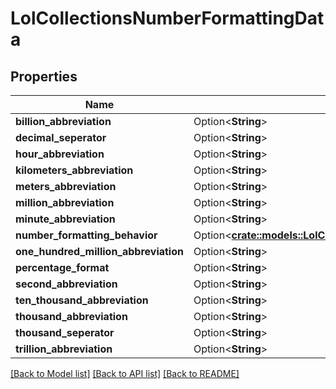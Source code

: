 # LolCollectionsNumberFormattingData

## Properties

Name | Type | Description | Notes
------------ | ------------- | ------------- | -------------
**billion_abbreviation** | Option<**String**> |  | [optional]
**decimal_seperator** | Option<**String**> |  | [optional]
**hour_abbreviation** | Option<**String**> |  | [optional]
**kilometers_abbreviation** | Option<**String**> |  | [optional]
**meters_abbreviation** | Option<**String**> |  | [optional]
**million_abbreviation** | Option<**String**> |  | [optional]
**minute_abbreviation** | Option<**String**> |  | [optional]
**number_formatting_behavior** | Option<[**crate::models::LolCollectionsNumberFormattingBehavior**](LolCollectionsNumberFormattingBehavior.md)> |  | [optional]
**one_hundred_million_abbreviation** | Option<**String**> |  | [optional]
**percentage_format** | Option<**String**> |  | [optional]
**second_abbreviation** | Option<**String**> |  | [optional]
**ten_thousand_abbreviation** | Option<**String**> |  | [optional]
**thousand_abbreviation** | Option<**String**> |  | [optional]
**thousand_seperator** | Option<**String**> |  | [optional]
**trillion_abbreviation** | Option<**String**> |  | [optional]

[[Back to Model list]](../README.md#documentation-for-models) [[Back to API list]](../README.md#documentation-for-api-endpoints) [[Back to README]](../README.md)


